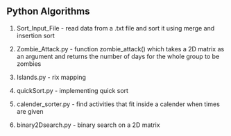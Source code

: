 ## Python Algorithms

1) Sort_Input_File - read data from a .txt file and sort it using merge and insertion sort

2) Zombie_Attack.py - function zombie_attack() which takes a 2D matrix as an argument and returns the number of  days for the whole group to be zombies

3) Islands.py - rix mapping

4) quickSort.py - implementing quick sort

5) calender_sorter.py - find activities that fit inside a calender when times are given

6) binary2Dsearch.py -  binary search on a 2D matrix

